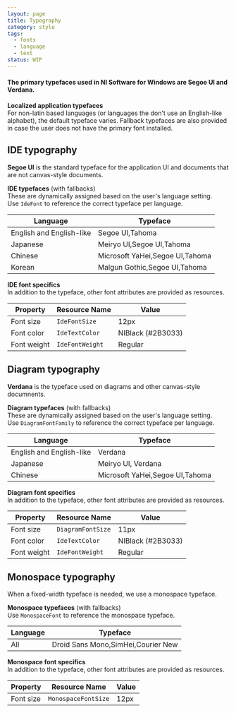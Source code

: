 ```yaml
---
layout: page
title: Typography
category: style
tags:
  - fonts
  - language
  - text
status: WIP
---
```


#### The primary typefaces used in NI Software for Windows are Segoe UI and Verdana.

**Localized application typefaces**  
For non-latin based languages (or languages the don't use an English-like alphabet), the default typeface varies. Fallback typefaces are also provided in case the user does not have the primary font installed.

## IDE typography

**Segoe UI** is the standard typeface for the application UI and documents that are not canvas-style documents.

**IDE typefaces** (with fallbacks)  
These are dynamically assigned based on the user's language setting.  
Use `IdeFont` to reference the correct typeface per language. 

| Language                       | Typeface                         |
| ------------------------------ | -------------------------------- |
| English and English-like       | Segoe UI,Tahoma                  |
| Japanese                       | Meiryo UI,Segoe UI,Tahoma        |
| Chinese                        | Microsoft YaHei,Segoe UI,Tahoma  |
| Korean                         | Malgun Gothic,Segoe UI,Tahoma    |

**IDE font specifics**  
In addition to the typeface, other font attributes are provided as resources.

| Property        | Resource Name      | Value            |
| --------------- | ------------------ | ---------------- |   
| Font size       | `IdeFontSize`      | 12px             |
| Font color      | `IdeTextColor`     | NIBlack (#2B3033)|
| Font weight     | `IdeFontWeight`    | Regular          |

## Diagram typography

**Verdana** is the typeface used on diagrams and other canvas-style documnents.

**Diagram typefaces** (with fallbacks)  
These are dynamically assigned based on the user's language setting.  
Use `DiagramFontFamily` to reference the correct typeface per language.

| Language                       | Typeface                         |
| ------------------------------ | -------------------------------- |
| English and English-like       | Verdana                          |
| Japanese                       | Meiryo UI, Verdana               |
| Chinese                        | Microsoft YaHei,Segoe UI,Tahoma  |

**Diagram font specifics**  
In addition to the typeface, other font attributes are provided as resources.

| Property        | Resource Name      | Value            |
| --------------- | ------------------ | ---------------- |   
| Font size       | `DiagramFontSize`  | 11px             |
| Font color      | `IdeTextColor`     | NIBlack (#2B3033)|
| Font weight     | `IdeFontWeight`    | Regular          |


## Monospace typography  
When a fixed-width typeface is needed, we use a monospace typeface.

**Monospace typefaces** (with fallbacks)   
Use `MonospaceFont` to reference the monospace typeface.

| Language               | Typeface                              |
| -----------------------| ------------------------------------- |
| All                    | Droid Sans Mono,SimHei,Courier New    |

**Monospace font specifics**  
In addition to the typeface, other font attributes are provided as resources.

| Property        | Resource Name        | Value          |
| --------------- | -------------------- | -------------- |   
| Font size       | `MonospaceFontSize`  | 12px           |